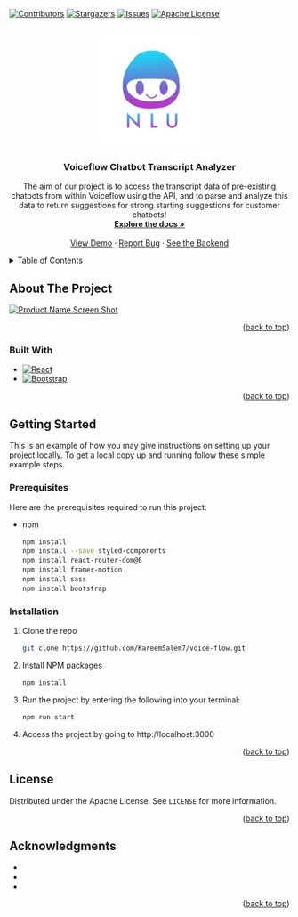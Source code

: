<a name="readme-top"></a>

[![Contributors][contributors-shield]][contributors-url]
[![Stargazers][stars-shield]][stars-url]
[![Issues][issues-shield]][issues-url]
[![Apache License][license-shield]][license-url]



<!-- PROJECT LOGO -->
<br />
<div align="center">
  <a href="https://github.com/KareemSalem7/voice-flow">
    <img src="src/presentation/assets/NLULogoTransparent.png" alt="Logo" width="200" height="200">
  </a>

<h3 align="center">Voiceflow Chatbot Transcript Analyzer</h3>

  <p align="center">
    The aim of our project is to access the transcript data of pre-existing chatbots from within Voiceflow using the API, and to parse and analyze this data to return suggestions for strong starting suggestions for customer chatbots!
    <br />
    <a href="https://github.com/KareemSalem7/voice-flow"><strong>Explore the docs »</strong></a>
    <br />
    <br />
    <a href="https://github.com/KareemSalem7/voice-flow">View Demo</a>
    ·
    <a href="https://github.com/KareemSalem7/voice-flow/issues">Report Bug</a>
    ·
    <a href="https://github.com/rumncoke-ai/Team-NLU-Voiceflow-Extension"> See the Backend</a>
  </p>
</div>



<!-- TABLE OF CONTENTS -->
<details>
  <summary>Table of Contents</summary>
  <ol>
    <li>
      <a href="#about-the-project">About The Project</a>
      <ul>
        <li><a href="#built-with">Built With</a></li>
      </ul>
    </li>
    <li>
      <a href="#getting-started">Getting Started</a>
      <ul>
        <li><a href="#prerequisites">Prerequisites</a></li>
        <li><a href="#installation">Installation</a></li>
      </ul>
    </li>
    <li><a href="#usage">Usage</a></li>
    <li><a href="#roadmap">Roadmap</a></li>
    <li><a href="#license">License</a></li>
    <li><a href="#acknowledgments">Acknowledgments</a></li>
  </ol>
</details>



<!-- ABOUT THE PROJECT -->
## About The Project

[![Product Name Screen Shot][product-screenshot]](https://example.com)

<p align="right">(<a href="#readme-top">back to top</a>)</p>



### Built With

* [![React][React.js]][React-url]
* [![Bootstrap][Bootstrap.com]][Bootstrap-url]

<p align="right">(<a href="#readme-top">back to top</a>)</p>



<!-- GETTING STARTED -->
## Getting Started

This is an example of how you may give instructions on setting up your project locally.
To get a local copy up and running follow these simple example steps.

### Prerequisites

Here are the prerequisites required to run this project:
* npm
  ```sh
  npm install
  npm install --save styled-components
  npm install react-router-dom@6
  npm install framer-motion
  npm install sass
  npm install bootstrap

  ```

### Installation

1. Clone the repo
   ```sh
   git clone https://github.com/KareemSalem7/voice-flow.git
   ```
2. Install NPM packages
   ```sh
   npm install
   ```
3. Run the project by entering the following into your terminal:
   ```sh
   npm run start
   ```
4. Access the project by going to http://localhost:3000

<p align="right">(<a href="#readme-top">back to top</a>)</p>



<!-- USAGE EXAMPLES 
## Usage

Use this space to show useful examples of how a project can be used. Additional screenshots, code examples and demos work well in this space. You may also link to more resources.

_For more examples, please refer to the [Documentation](https://example.com)_

<p align="right">(<a href="#readme-top">back to top</a>)</p>-->



<!-- ROADMAP 
## Roadmap

- [ ] Feature 1
- [ ] Feature 2
- [ ] Feature 3
    - [ ] Nested Feature

See the [open issues](https://github.com/KareemSalem7/voice-flow/issues) for a full list of proposed features (and known issues).

<p align="right">(<a href="#readme-top">back to top</a>)</p>-->



<!-- LICENSE -->
## License

Distributed under the Apache License. See `LICENSE` for more information.

<p align="right">(<a href="#readme-top">back to top</a>)</p>



<!-- ACKNOWLEDGMENTS -->
## Acknowledgments

* []()
* []()
* []()

<p align="right">(<a href="#readme-top">back to top</a>)</p>



<!-- MARKDOWN LINKS & IMAGES -->
<!-- https://www.markdownguide.org/basic-syntax/#reference-style-links -->
[contributors-shield]: https://img.shields.io/github/contributors/KareemSalem7/voice-flow.svg?style=for-the-badge
[contributors-url]: https://github.com/KareemSalem7/voice-flow/graphs/contributors
[stars-shield]: https://img.shields.io/github/stars/KareemSalem7/voice-flow.svg?style=for-the-badge
[stars-url]: https://github.com/KareemSalem7/voice-flow/stargazers
[issues-shield]: https://img.shields.io/github/issues/KareemSalem7/voice-flow.svg?style=for-the-badge
[issues-url]: https://github.com/KareemSalem7/voice-flow/issues
[license-shield]: https://img.shields.io/badge/License-Apache_2.0-blue.svg?style=for-the-badge&logo
[license-url]: https://github.com/KareemSalem7/voice-flow/blob/master/LICENSE
[product-screenshot]: images/screenshot.png
[React.js]: https://img.shields.io/badge/React-20232A?style=for-the-badge&logo=react&logoColor=61DAFB
[React-url]: https://reactjs.org/
[Bootstrap.com]: https://img.shields.io/badge/Bootstrap-563D7C?style=for-the-badge&logo=bootstrap&logoColor=white
[Bootstrap-url]: https://getbootstrap.com

